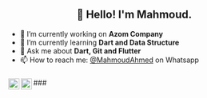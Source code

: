 <h2 align="center">👋 Hello! I'm Mahmoud.</h2>
 


- 🔭 I’m currently working on **Azom Company**
- 🌱 I’m currently learning **Dart and Data Structure**
- 💬 Ask me about **Dart, Git and Flutter**
- 📫 How to reach me: [@MahmoudAhmed](https://api.whatsapp.com/send/?phone=970599849944&text&app_absent=0) on Whatsapp
 
 
 
### <a href="https://twitter.com/MahmoudNAhmad2">
  <img align="left" alt="MahmoudAhmed | Twitter" width="22px" src="https://raw.githubusercontent.com/peterthehan/peterthehan/master/assets/twitter.svg" />
</a>
###<a href="https://www.linkedin.com/in/mahmoud-ahmad-953943160/">
  <img align="left" alt="Mahmoud's LinkedIN" width="22px" src="https://raw.githubusercontent.com/peterthehan/peterthehan/master/assets/linkedin.svg" />
</a>
  
 

